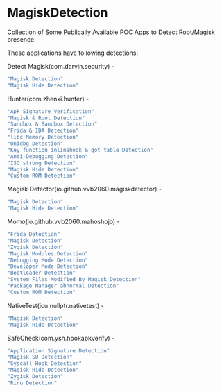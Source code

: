# MagiskDetection
Collection of Some Publically Available POC Apps to Detect Root/Magisk presence. 

These applications have following detections:

Detect Magisk(com.darvin.security) -
```sh
"Magisk Detection"
"Magisk Hide Detection"
```

Hunter(com.zhenxi.hunter) -
```sh
"Apk Signature Verification"
"Magisk & Root Detection"
"Sandbox & Sandbox Detection"
"Frida & IDA Detection"
"libc Memory Detection"
"Unidbg Detection"
"Key function inlinehook & got table Detection"
"Anti-Debugging Detection"
"ISO strong Detection"
"Magisk Hide Detection"
"Custom ROM Detection"
```

Magisk Detector(io.github.vvb2060.magiskdetector) -
```sh
"Magisk Detection"
"Magisk Hide Detection"
```

Momo(io.github.vvb2060.mahoshojo) -
```sh
"Frida Detection"
"Magisk Detection"
"Zygisk Detection"
"Magisk Modules Detection"
"Debugging Mode Detection"
"Developer Mode Detection"
"Bootloader Detection"
"System Files Modified By Magisk Detection"
"Package Manager abnormal Detection"
"Custom ROM Detection"
``` 

NativeTest(icu.nullptr.nativetest) -
```sh
"Magisk Detection"
"Magisk Hide Detection"
```
SafeCheck(com.ysh.hookapkverify) -
```sh
"Application Signature Detection"
"Magisk SU Detection"
"Syscall Hook Detection"
"Magisk Hide Detection"
"Zygisk Detection"
"Riru Detection"
```

